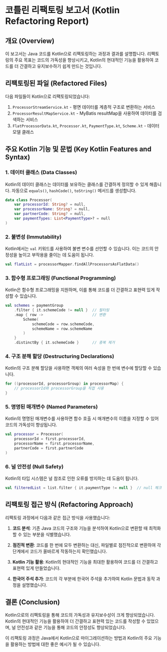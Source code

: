 # 코틀린 리팩토링 보고서 (Kotlin Refactoring Report)

## 개요 (Overview)

이 보고서는 Java 코드를 Kotlin으로 리팩토링하는 과정과 결과를 설명합니다. 리팩토링의 주요 목표는 코드의 가독성을 향상시키고, Kotlin의 현대적인 기능을 활용하여 코드를 더 간결하고 유지보수하기 쉽게 만드는 것입니다.

## 리팩토링된 파일 (Refactored Files)

다음 파일들이 Kotlin으로 리팩토링되었습니다:

1. `ProcessorStreamService.kt` - 평면 데이터를 계층적 구조로 변환하는 서비스
2. `ProcessorResultMapService.kt` - MyBatis resultMap을 사용하여 데이터를 검색하는 서비스
3. `FlatProcessorData.kt`, `Processor.kt`, `PaymentType.kt`, `Scheme.kt` - 데이터 모델 클래스

## 주요 Kotlin 기능 및 문법 (Key Kotlin Features and Syntax)

### 1. 데이터 클래스 (Data Classes)

Kotlin의 데이터 클래스는 데이터를 보유하는 클래스를 간결하게 정의할 수 있게 해줍니다. 자동으로 `equals()`, `hashCode()`, `toString()` 메서드를 생성합니다.

```kotlin
data class Processor(
    var processorId: String? = null,
    var processorName: String? = null,
    var partnerCode: String? = null,
    var paymentTypes: List<PaymentType>? = null
)
```

### 2. 불변성 (Immutability)

Kotlin에서는 `val` 키워드를 사용하여 불변 변수를 선언할 수 있습니다. 이는 코드의 안정성을 높이고 부작용을 줄이는 데 도움이 됩니다.

```kotlin
val flatList = processorMapper.findAllProcessorsAsFlatData()
```

### 3. 함수형 프로그래밍 (Functional Programming)

Kotlin은 함수형 프로그래밍을 지원하며, 이를 통해 코드를 더 간결하고 표현력 있게 작성할 수 있습니다.

```kotlin
val schemes = paymentGroup
    .filter { it.schemeCode != null }  // 필터링
    .map { row ->                      // 변환
        Scheme(
            schemeCode = row.schemeCode,
            schemeName = row.schemeName
        )
    }
    .distinctBy { it.schemeCode }      // 중복 제거
```

### 4. 구조 분해 할당 (Destructuring Declarations)

Kotlin의 구조 분해 할당을 사용하면 객체의 여러 속성을 한 번에 변수에 할당할 수 있습니다.

```kotlin
for ((processorId, processorGroup) in processorMap) {
    // processorId와 processorGroup을 직접 사용
}
```

### 5. 명명된 매개변수 (Named Parameters)

Kotlin의 명명된 매개변수를 사용하면 함수 호출 시 매개변수의 이름을 지정할 수 있어 코드의 가독성이 향상됩니다.

```kotlin
val processor = Processor(
    processorId = first.processorId,
    processorName = first.processorName,
    partnerCode = first.partnerCode
)
```

### 6. 널 안전성 (Null Safety)

Kotlin의 타입 시스템은 널 참조로 인한 오류를 방지하는 데 도움이 됩니다.

```kotlin
val filteredList = list.filter { it.paymentType != null }  // null 체크
```

## 리팩토링 접근 방식 (Refactoring Approach)

리팩토링 과정에서 다음과 같은 접근 방식을 사용했습니다:

1. **코드 분석**: 기존 Java 코드의 구조와 기능을 분석하여 Kotlin으로 변환할 때 최적화할 수 있는 부분을 식별했습니다.

2. **점진적 변환**: 코드를 한 번에 모두 변환하는 대신, 파일별로 점진적으로 변환하여 각 단계에서 코드가 올바르게 작동하는지 확인했습니다.

3. **Kotlin 기능 활용**: Kotlin의 현대적인 기능을 최대한 활용하여 코드를 더 간결하고 표현력 있게 만들었습니다.

4. **한국어 주석 추가**: 코드의 각 부분에 한국어 주석을 추가하여 Kotlin 문법과 동작 과정을 설명했습니다.

## 결론 (Conclusion)

Kotlin으로의 리팩토링을 통해 코드의 가독성과 유지보수성이 크게 향상되었습니다. Kotlin의 현대적인 기능을 활용하여 더 간결하고 표현력 있는 코드를 작성할 수 있었으며, 널 안전성과 같은 기능을 통해 코드의 안정성도 향상되었습니다.

이 리팩토링 과정은 Java에서 Kotlin으로 마이그레이션하는 방법과 Kotlin의 주요 기능을 활용하는 방법에 대한 좋은 예시가 될 수 있습니다.
